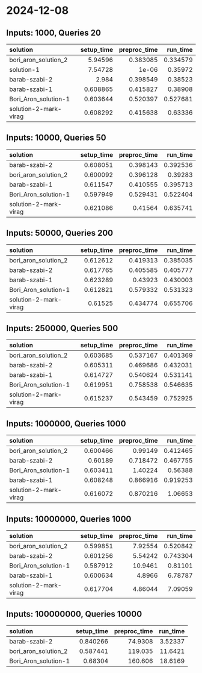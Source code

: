# 2024-12-08

## Inputs: 1000, Queries 20

| solution              |   setup_time |   preproc_time |   run_time |
|:----------------------|-------------:|---------------:|-----------:|
| bori_aron_solution_2  |     5.94596  |       0.383085 |   0.334579 |
| solution-1            |     7.54728  |       1e-06    |   0.35972  |
| barab-szabi-2         |     2.984    |       0.398549 |   0.38523  |
| barab-szabi-1         |     0.608865 |       0.415827 |   0.38908  |
| Bori_Aron_solution-1  |     0.603644 |       0.520397 |   0.527681 |
| solution-2-mark-virag |     0.608292 |       0.415638 |   0.63336  |

## Inputs: 10000, Queries 50

| solution              |   setup_time |   preproc_time |   run_time |
|:----------------------|-------------:|---------------:|-----------:|
| barab-szabi-2         |     0.608051 |       0.398143 |   0.392536 |
| bori_aron_solution_2  |     0.600092 |       0.396128 |   0.39283  |
| barab-szabi-1         |     0.611547 |       0.410555 |   0.395713 |
| Bori_Aron_solution-1  |     0.597949 |       0.529431 |   0.522404 |
| solution-2-mark-virag |     0.621086 |       0.41564  |   0.635741 |

## Inputs: 50000, Queries 200

| solution              |   setup_time |   preproc_time |   run_time |
|:----------------------|-------------:|---------------:|-----------:|
| bori_aron_solution_2  |     0.612612 |       0.419313 |   0.385035 |
| barab-szabi-2         |     0.617765 |       0.405585 |   0.405777 |
| barab-szabi-1         |     0.623289 |       0.43923  |   0.430003 |
| Bori_Aron_solution-1  |     0.612821 |       0.579332 |   0.531323 |
| solution-2-mark-virag |     0.61525  |       0.434774 |   0.655706 |

## Inputs: 250000, Queries 500

| solution              |   setup_time |   preproc_time |   run_time |
|:----------------------|-------------:|---------------:|-----------:|
| bori_aron_solution_2  |     0.603685 |       0.537167 |   0.401369 |
| barab-szabi-2         |     0.605311 |       0.469686 |   0.432031 |
| barab-szabi-1         |     0.614727 |       0.540624 |   0.531141 |
| Bori_Aron_solution-1  |     0.619951 |       0.758538 |   0.546635 |
| solution-2-mark-virag |     0.615237 |       0.543459 |   0.752925 |

## Inputs: 1000000, Queries 1000

| solution              |   setup_time |   preproc_time |   run_time |
|:----------------------|-------------:|---------------:|-----------:|
| bori_aron_solution_2  |     0.600466 |       0.99149  |   0.412465 |
| barab-szabi-2         |     0.60189  |       0.718472 |   0.467755 |
| Bori_Aron_solution-1  |     0.603411 |       1.40224  |   0.56388  |
| barab-szabi-1         |     0.608248 |       0.866916 |   0.919253 |
| solution-2-mark-virag |     0.616072 |       0.870216 |   1.06653  |

## Inputs: 10000000, Queries 1000

| solution              |   setup_time |   preproc_time |   run_time |
|:----------------------|-------------:|---------------:|-----------:|
| bori_aron_solution_2  |     0.599851 |        7.92554 |   0.520842 |
| barab-szabi-2         |     0.601256 |        5.54242 |   0.743304 |
| Bori_Aron_solution-1  |     0.587912 |       10.9461  |   0.81101  |
| barab-szabi-1         |     0.600634 |        4.8966  |   6.78787  |
| solution-2-mark-virag |     0.617704 |        4.86044 |   7.09059  |

## Inputs: 100000000, Queries 10000

| solution             |   setup_time |   preproc_time |   run_time |
|:---------------------|-------------:|---------------:|-----------:|
| barab-szabi-2        |     0.840266 |        74.9308 |    3.52337 |
| bori_aron_solution_2 |     0.587441 |       119.035  |   11.6421  |
| Bori_Aron_solution-1 |     0.68304  |       160.606  |   18.6169  |